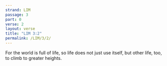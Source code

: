```yaml
---
strand: LIM
passage: 3
part: 0
verse: 2
layout: verse
title: "LIM 3:2"
permalink: /LIM/3/2/
---
```

For the world is full of life, so life does not just use itself, but other life, too, to climb to greater heights.
